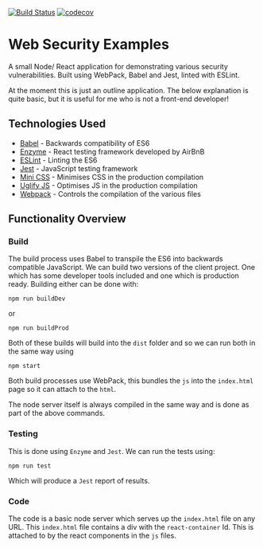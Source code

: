 [![Build Status](https://travis-ci.com/JamesCollerton/Web_Security_Examples.svg?branch=master)](https://travis-ci.com/JamesCollerton/Web_Security_Examples)
[![codecov](https://codecov.io/gh/JamesCollerton/React_Drag_and_Drop/branch/master/graph/badge.svg)](https://codecov.io/gh/JamesCollerton/React_Drag_and_Drop)

# Web Security Examples

A small Node/ React application for demonstrating various security vulnerabilities. Built using WebPack, Babel and Jest, linted with ESLint.

At the moment this is just an outline application. The below explanation is quite basic, but it is useful for me who is not a front-end developer!

## Technologies Used

- [Babel](https://babeljs.io/) - Backwards compatibility of ES6
- [Enzyme](https://airbnb.io/enzyme/) - React testing framework developed by AirBnB
- [ESLint](https://eslint.org/) - Linting the ES6
- [Jest](https://jestjs.io/) - JavaScript testing framework
- [Mini CSS](https://minicss.org/) - Minimises CSS in the production compilation
- [Uglify JS](https://www.npmjs.com/package/uglify-js) - Optimises JS in the production compilation
- [Webpack](https://webpack.js.org/) - Controls the compilation of the various files

## Functionality Overview

### Build

The build process uses Babel to transpile the ES6 into backwards compatible JavaScript. We can build two versions of the client project. One which has some developer tools included and one which is production ready. Building either can be done with:

```
npm run buildDev
```

or

```
npm run buildProd
```

Both of these builds will build into the `dist` folder and so we can run both in the same way using

```
npm start
```

Both build processes use WebPack, this bundles the `js` into the `index.html` page so it can attach to the `html`.

The node server itself is always compiled in the same way and is done as part of the above commands.

### Testing

This is done using `Enzyme` and `Jest`. We can run the tests using:

```
npm run test
```

Which will produce a `Jest` report of results.

### Code

The code is a basic node server which serves up the `index.html` file on any URL. This `index.html` file contains a div with the `react-container` Id. This is attached to by the react components in the `js` files.

